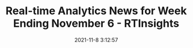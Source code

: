 ---
"title": "Real-time Analytics News for Week Ending November 6 - RTInsights"
"date": "2021-11-8 3:12:57"
"feed_name": "GOOGLENEWSINDUSTRIAL"
"feed_website": "https://news.google.com/search?q=industrial%2Bincident&hl=en-US&gl=US&ceid=US:en"
"feed_rss": "https://news.google.com/rss/search?q=industrial%2Bincident&hl=en-US&gl=US&ceid=US:en"
"link": "https://www.rtinsights.com/real-time-analytics-news-for-week-ending-november-6/"
"source": "{'href': 'https://www.rtinsights.com', 'title': 'RTInsights'}"
"file": "_posts/2021-1-1-6aea90df43590547040209352c5f60106fb3bf0d.md"
"accident": "0"
"drilling": "0"
"dead": "0"
"injured": "0"
"arrested": "0"
"place": "unknown place"
"where": "unknown site"
"causes": "unknown"
"place_uri": "unknown place"
---